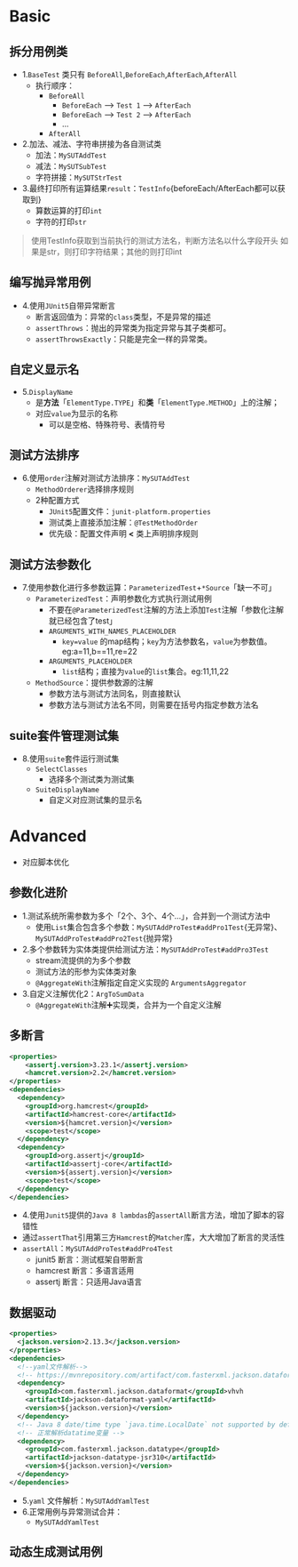 # Basic
## 拆分用例类
- 1.`BaseTest` 类只有 `BeforeAll`,`BeforeEach`,`AfterEach`,`AfterAll`
  - 执行顺序：
    - `BeforeAll`
      - `BeforeEach` --> `Test 1` --> `AfterEach`
      - `BeforeEach` --> `Test 2` --> `AfterEach`
      - ...
    - `AfterAll`
- 2.加法、减法、字符串拼接为各自测试类
  - 加法：`MySUTAddTest`
  - 减法：`MySUTSubTest`
  - 字符拼接：`MySUTStrTest`
- 3.最终打印所有运算结果`result`：`TestInfo`{beforeEach/AfterEach都可以获取到}
  - 算数运算的打印`int`
  - 字符的打印`str`
>使用TestInfo获取到当前执行的测试方法名，判断方法名以什么字段开头
> 如果是str，则打印字符结果；其他的则打印int
## 编写抛异常用例
- 4.使用`JUnit5`自带异常断言
  - 断言返回值为：异常的`class`类型，不是异常的描述
  - `assertThrows`：抛出的异常类为指定异常与其子类都可。
  - `assertThrowsExactly`：只能是完全一样的异常类。
## 自定义显示名
- 5.`DisplayName`
  - 是**方法**「`ElementType.TYPE`」和**类**「`ElementType.METHOD`」上的注解；
  - 对应`value`为显示的名称
    - 可以是空格、特殊符号、表情符号
## 测试方法排序
- 6.使用`order`注解对测试方法排序：`MySUTAddTest`
  - `MethodOrderer`选择排序规则
  - 2种配置方式
    - `JUnit5`配置文件：`junit-platform.properties` 
    - 测试类上直接添加注解：`@TestMethodOrder`
    - 优先级：配置文件声明 **<** 类上声明排序规则
## 测试方法参数化
- 7.使用参数化进行多参数运算：`ParameterizedTest`+`*Source`「缺一不可」
  - `ParameterizedTest`：声明参数化方式执行测试用例
    - 不要在`@ParameterizedTest`注解的方法上添加`Test`注解「参数化注解就已经包含了test」
    - `ARGUMENTS_WITH_NAMES_PLACEHOLDER`
      - `key=value` 的map结构；`key`为方法参数名，`value`为参数值。eg:a=11,b==11,re=22
    - `ARGUMENTS_PLACEHOLDER`
      - `list`结构；直接为`value`的`list`集合。eg:11,11,22
  - `MethodSource`：提供参数源的注解
    - 参数方法与测试方法同名，则直接默认
    - 参数方法与测试方法名不同，则需要在括号内指定参数方法名
## suite套件管理测试集
- 8.使用`suite`套件运行测试集
  - `SelectClasses`
    - 选择多个测试类为测试集
  - `SuiteDisplayName`
    - 自定义对应测试集的显示名


# Advanced
- 对应脚本优化
## 参数化进阶
- 1.测试系统所需参数为多个「2个、3个、4个...」，合并到一个测试方法中
  - 使用`List`集合包含多个参数：`MySUTAddProTest#addPro1Test`{无异常}、`MySUTAddProTest#addPro2Test`{抛异常}
- 2.多个参数转为实体类提供给测试方法：`MySUTAddProTest#addPro3Test`
  - stream流提供的为多个参数
  - 测试方法的形参为实体类对象
  - `@AggregateWith`注解指定自定义实现的 `ArgumentsAggregator`
- 3.自定义注解优化2：`ArgToSumData`
  - `@AggregateWith`注解➕实现类，合并为一个自定义注解
## 多断言
```xml
<properties>
    <assertj.version>3.23.1</assertj.version>
    <hamcret.version>2.2</hamcret.version>
</properties>
<dependencies>
  <dependency>
    <groupId>org.hamcrest</groupId>
    <artifactId>hamcrest-core</artifactId>
    <version>${hamcret.version}</version>
    <scope>test</scope>
  </dependency>
  <dependency>
    <groupId>org.assertj</groupId>
    <artifactId>assertj-core</artifactId>
    <version>${assertj.version}</version>
    <scope>test</scope>
  </dependency>
</dependencies>
```
- 4.使用`Junit5`提供的`Java 8 lambdas`的`assertAll`断言方法，增加了脚本的容错性
- 通过`assertThat`引用第三方`Hamcrest`的`Matcher`库，大大增加了断言的灵活性
- `assertAll`：`MySUTAddProTest#addPro4Test`
  - junit5 断言：测试框架自带断言
  - hamcrest 断言：多语言适用
  - assertj 断言：只适用Java语言
## 数据驱动
```xml
<properties>
  <jackson.version>2.13.3</jackson.version>
</properties>
<dependencies>
  <!--yaml文件解析-->
  <!-- https://mvnrepository.com/artifact/com.fasterxml.jackson.dataformat/jackson-dataformat-yaml -->
  <dependency>
    <groupId>com.fasterxml.jackson.dataformat</groupId>vhvh
    <artifactId>jackson-dataformat-yaml</artifactId>
    <version>${jackson.version}</version>
  </dependency>
  <!-- Java 8 date/time type `java.time.LocalDate` not supported by default: add Module "com.fasterxml.jackson.datatype:jackson-datatype-jsr310" to enable handling -->
  <!-- 正常解析datatime变量 -->
  <dependency>
    <groupId>com.fasterxml.jackson.datatype</groupId>
    <artifactId>jackson-datatype-jsr310</artifactId>
    <version>${jackson.version}</version>
  </dependency>
</dependencies>
```
- 5.`yaml` 文件解析：`MySUTAddYamlTest`
- 6.正常用例与异常测试合并：
  - `MySUTAddYamlTest`
## 动态生成测试用例
